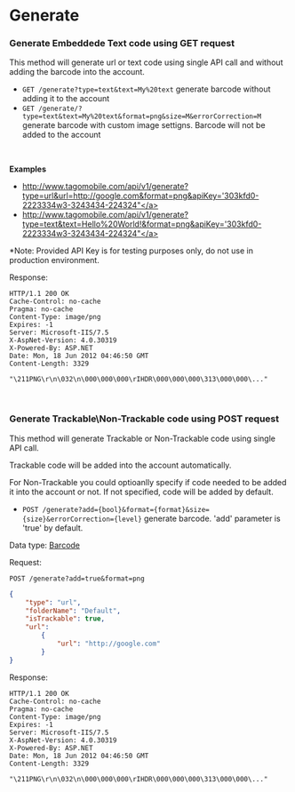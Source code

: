 Generate
=======

### Generate Embeddede Text code using GET request

This method will generate url or text code using single API call and without adding the barcode into the account.

* `GET /generate?type=text&text=My%20text` generate barcode without adding it to the account
* `GET /generate/?type=text&text=My%20text&format=png&size=M&errorCorrection=M` generate barcode with custom image settigns. Barcode will not be added to the account
<br />

**Examples**

* <a>http://www.tagomobile.com/api/v1/generate?type=url&url=http://google.com&format=png&apiKey='303kfd0-2223334w3-3243434-224324"</a>
* <a>http://www.tagomobile.com/api/v1/generate?type=text&text=Hello%20World!&format=png&apiKey='303kfd0-2223334w3-3243434-224324"</a>

*Note: Provided API Key is for testing purposes only, do not use in production environment.

Response:

```http
HTTP/1.1 200 OK
Cache-Control: no-cache
Pragma: no-cache
Content-Type: image/png
Expires: -1
Server: Microsoft-IIS/7.5
X-AspNet-Version: 4.0.30319
X-Powered-By: ASP.NET
Date: Mon, 18 Jun 2012 04:46:50 GMT
Content-Length: 3329

"\211PNG\r\n\032\n\000\000\000\rIHDR\000\000\000\313\000\000\..."

```

<br />

### Generate Trackable\Non-Trackable code using POST request

This method will generate Trackable or Non-Trackable code using single API call.

Trackable code will be added into the account automatically.

For Non-Trackable you could optioanlly specify if code needed to be added it into the account or not. If not specified, code will be added by default.

* `POST /generate?add={bool}&format={format}&size={size}&errorCorrection={level}` generate barcode. 'add' parameter is 'true' by default.

Data type: [Barcode](barcode.md)

Request:

    POST /generate?add=true&format=png

```json
{
    "type": "url", 
    "folderName": "Default",
    "isTrackable": true, 
    "url": 
        { 
            "url": "http://google.com"
        } 
}

```

Response:

```http
HTTP/1.1 200 OK
Cache-Control: no-cache
Pragma: no-cache
Content-Type: image/png
Expires: -1
Server: Microsoft-IIS/7.5
X-AspNet-Version: 4.0.30319
X-Powered-By: ASP.NET
Date: Mon, 18 Jun 2012 04:46:50 GMT
Content-Length: 3329

"\211PNG\r\n\032\n\000\000\000\rIHDR\000\000\000\313\000\000\..."

```